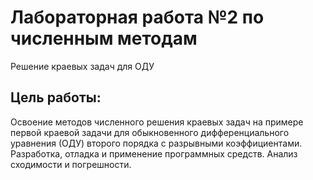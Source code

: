 # Лабораторная работа №2 по численным методам

Решение краевых задач для ОДУ 

## Цель работы:

Освоение методов численного решения краевых задач на примере первой краевой задачи для обыкновенного дифференциального уравнения (ОДУ) второго порядка с разрывными коэффициентами. Разработка, отладка и применение программных средств. Анализ
сходимости и погрешности.

